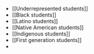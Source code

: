 - [[Underrepresented students]]
- [[Black students]]
- [[Latino students]]
- [[Native American students]]
- [[Indigenous students]]
- [[First generation students]]
-